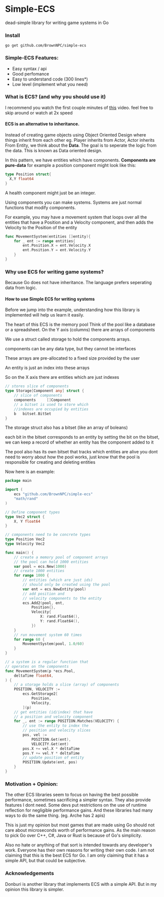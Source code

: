 # Simple-ECS
dead-simple library for writing
game systems in Go

### Install
```go get github.com/BrownNPC/simple-ecs```

### Simple-ECS Features:
- Easy syntax / api
- Good perfomance
- Easy to understand code (300 lines*)
- Low level (implement what you need)


### What is ECS? (and why you should use it)
I recommend you watch the first couple minutes of [this](https://youtu.be/9LNgSDP1zrw?t=2m40s)
video. feel free to skip around
or watch at 2x speed

#### ECS is an alternative to inheritance.


Instead of creating game objects using Object Oriented Design where
things inherit from each other eg.
Player inherits from Actor, Actor inherits From Entity,
we
think about the **Data**. The goal is to
seperate the logic from the data.
This is known as
Data oriented design.

In this pattern, we have entities
which have components.
**Components are pure-data**
for example a position component
might look like this:
```go
type Position struct{
  X,Y float64
}
```
A health component might
just be an integer.

Using components you can make systems.
Systems are just normal functions that
modify components.

For example, you may have a movement system
that loops over all the entities that
have a Position and a Velocity component,
and then
adds the Velocity to the Position of the entity

```go
func MovementSystem(entities []entity){
	for _ ent := range entities{
		ent.Position.X = ent.Velocity.X
		ent.Position.Y = ent.Velocity.Y
	}
}
```

### Why use ECS for writing game systems?
  Because Go does not have inheritance.
  The language prefers seperating data from
  logic.

#### How to use Simple ECS for writing systems
Before we jump into the example, understanding how
this library is implemented will help us learn it easily.

The heart of this ECS is the memory pool
Think of the pool like a database or a spreadsheet.
On the Y axis (columns) there are arrays of components

We use a struct called storage to hold the components arrays.

components can be any data type, but they cannot be interfaces

These arrays are pre-allocated to a fixed size provided by the user

An entity is just an index into these arrays

So on the X axis there are entities which are just indexes
```go
// stores slice of components
type Storage[Component any] struct {
	// slice of components
	components     []Component
	// a bitset is used to store which
	//indexes are occupied by entities
	b   bitset.BitSet
}
```
The storage struct also has a bitset (like an array of boleans)

each bit in the bitset corresponds to an entity
by setting the bit on the bitset, we can keep
a record of whether an entity has the component added to it

The pool also has its own bitset that tracks which entities are alive
you dont need to worry about how the pool works, just know that the
pool is responsible for creating and deleting entities

Now here is an example:
```go
package main

import (
	ecs "github.com/BrownNPC/simple-ecs"
	"math/rand"
)

// Define component types
type Vec2 struct {
	X, Y float64
}

// components need to be concrete types
type Position Vec2
type Velocity Vec2

func main() {
	// create a memory pool of component arrays
	// the pool can hold 1000 entities
	var pool = ecs.New(1000)
	// create 1000 entities
	for range 1000 {
		// entities (which are just ids)
		// should only be created using the pool
		var ent = ecs.NewEntity(pool)
		// add position and
		// velocity components to the entity
		ecs.Add2(pool, ent,
			Position{},
			Velocity{
				X: rand.Float64(),
				Y: rand.Float64(),
			})
	}
	// run movement system 60 times
	for range 60 {
		MovementSystem(pool, 1.0/60)
	}
}

// a system is a regular function that
// operates on the components
func MovementSystem(p *ecs.Pool,
	deltaTime float64,
) {
	// a storage holds a slice (array) of components
	POSITION, VELOCITY :=
		ecs.GetStorage2[
			Position,
			Velocity,
		](p)
	// get entities (id/index) that have
	// a position and velocity component
	for _, ent := range POSITION.Matches(VELOCITY) {
		// use the entity to index the
		// position and velocity slices
		pos, vel :=
			POSITION.Get(ent),
			VELOCITY.Get(ent)
		pos.X += vel.X * deltaTime
		pos.Y += vel.Y * deltaTime
		// update position of entity
		POSITION.Update(ent, pos)
	}
}
```


### Motivation + Opinion:
  The other ECS libraries seem
  to focus on having the best
  possible performance,
  sometimes sacrificing a
  simpler syntax. They also provide features
  I dont need.
  Some devs put
  restrictions on the use of
  runtime reflection for negligible
  performance gains. And these libraries had
  many ways to do
  the same thing. (eg. Arche has 2 apis)

  This is just my opinion but most
  games that are made using Go should
  not care about microseconds worth
  of performance gains. As the main reason
  to pick Go over C++, C#, Java or Rust is
  because of Go's simplicity.
  
  Also no hate or anything of that sort
  is intended towards any developer's work.
  Everyone has their own reasons for writing
  their own code. I am not claiming that
  this is the best ECS for Go. I am only claiming
  that it has a simple API,
  but that could be subjective.

### Acknowledgements
  Donburi is another library that
  implements ECS with a simple API.
  But in my opinion this library is
  simpler.
